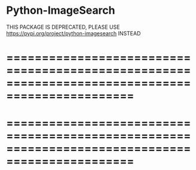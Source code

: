 # Python-ImageSearch

THIS PACKAGE IS DEPRECATED, PLEASE USE https://pypi.org/project/python-imagesearch INSTEAD 
                
================================================================================================
================================================================================================
================================================================================================
================================================================================================
